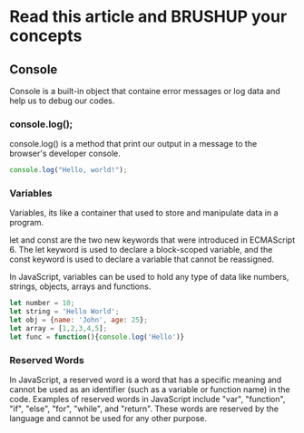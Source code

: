 # Read this article and BRUSHUP your concepts
## Console
Console is a built-in object that containe error messages or log data and help us to debug our codes.

### console.log();
console.log() is a method that print our output in a message to the browser's developer console.

``` javascript
console.log("Hello, world!");
```

### Variables
Variables, its like a container that used to store and manipulate data in a program.

let and const are the two new keywords that were introduced in ECMAScript 6. The let keyword is used to declare a block-scoped variable, and the const keyword is used to declare a variable that cannot be reassigned.

In JavaScript, variables can be used to hold any type of data like numbers, strings, objects, arrays and functions.

```javascript
let number = 10;
let string = 'Hello World';
let obj = {name: 'John', age: 25};
let array = [1,2,3,4,5];
let func = function(){console.log('Hello')}

```
### Reserved Words
In JavaScript, a reserved word is a word that has a specific meaning and cannot be used as an identifier (such as a variable or function name) in the code. Examples of reserved words in JavaScript include "var", "function", "if", "else", "for", "while", and "return". These words are reserved by the language and cannot be used for any other purpose.